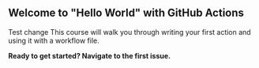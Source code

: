 ## Welcome to "Hello World" with GitHub Actions
Test change
This course will walk you through writing your first action and using it with a workflow file. 

**Ready to get started? Navigate to the first issue.**
